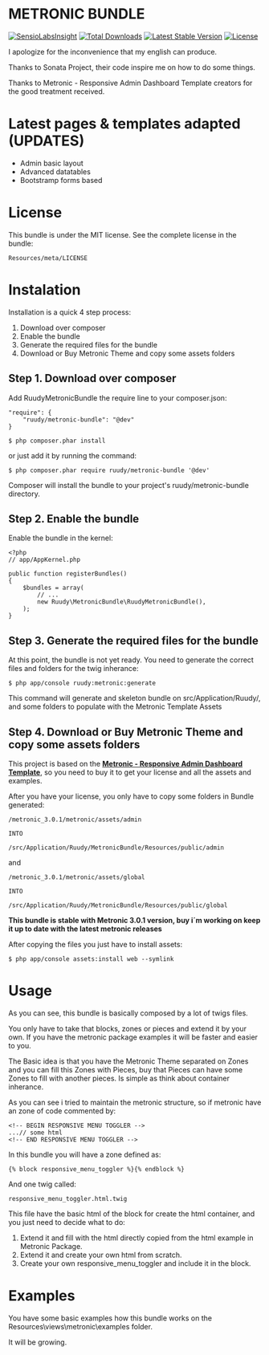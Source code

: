 # METRONIC BUNDLE

[![SensioLabsInsight](https://insight.sensiolabs.com/projects/7d4a6623-709e-41f6-ae3e-b7c0613f5c12/mini.png)](https://insight.sensiolabs.com/projects/7d4a6623-709e-41f6-ae3e-b7c0613f5c12) [![Total Downloads](https://poser.pugx.org/ruudy/metronic-bundle/downloads.svg)](https://packagist.org/packages/ruudy/metronic-bundle) [![Latest Stable Version](https://poser.pugx.org/ruudy/metronic-bundle/v/stable.svg)](https://packagist.org/packages/ruudy/metronic-bundle) [![License](https://poser.pugx.org/ruudy/metronic-bundle/license.svg)](https://packagist.org/packages/ruudy/metronic-bundle)

I apologize for the inconvenience that my english can produce.

Thanks to Sonata Project, their code inspire me on how to do some things.

Thanks to Metronic - Responsive Admin Dashboard Template creators for the good treatment received.

Latest pages & templates adapted (UPDATES)
===========================================

* Admin basic layout
* Advanced datatables
* Bootstramp forms based

License
=======

This bundle is under the MIT license. See the complete license in the bundle:

    Resources/meta/LICENSE

Instalation
===========

Installation is a quick 4 step process:

1. Download over composer
2. Enable the bundle
3. Generate the required files for the bundle
4. Download or Buy Metronic Theme and copy some assets folders

Step 1. Download over composer
------------------------------

Add RuudyMetronicBundle the require line to your composer.json:

    "require": {
        "ruudy/metronic-bundle": "@dev"
    }

    $ php composer.phar install

or just add it by running the command:

    $ php composer.phar require ruudy/metronic-bundle '@dev'

Composer will install the bundle to your project's ruudy/metronic-bundle directory.

Step 2. Enable the bundle
-------------------------

Enable the bundle in the kernel:

    <?php
    // app/AppKernel.php

    public function registerBundles()
    {
        $bundles = array(
            // ...
            new Ruudy\MetronicBundle\RuudyMetronicBundle(),
        );
    }

Step 3. Generate the required files for the bundle
--------------------------------------------------

At this point, the bundle is not yet ready. You need to generate the correct files and folders for the twig inherance:

    $ php app/console ruudy:metronic:generate

This command will generate and skeleton bundle on src/Application/Ruudy/, and some folders to populate with the Metronic Template Assets



Step 4. Download or Buy Metronic Theme and copy some assets folders
-------------------------------------------------------------------

This project is based on the [**Metronic - Responsive Admin Dashboard Template**][1], so you need to buy it to get your license and all the assets and examples.

After you have your license, you only have to copy some folders in Bundle generated:

    /metronic_3.0.1/metronic/assets/admin

    INTO

    /src/Application/Ruudy/MetronicBundle/Resources/public/admin

and

    /metronic_3.0.1/metronic/assets/global

    INTO

    /src/Application/Ruudy/MetronicBundle/Resources/public/global

**This bundle is stable with Metronic 3.0.1 version, buy i´m working on keep it up to date with the latest metronic releases**

After copying the files you just have to install assets:

    $ php app/console assets:install web --symlink

Usage
=====

As you can see, this bundle is basically composed by a lot of twigs files.

You only have to take that blocks, zones or pieces and extend it by your own. If you have the metronic package examples it will be faster and easier to you.

The Basic idea is that you have the Metronic Theme separated on Zones and you can fill this Zones with Pieces, buy that Pieces can have some Zones to fill with another pieces. Is simple as think about container inherance.

As you can see i tried to maintain the metronic structure, so if metronic have an zone of code commented by:

    <!-- BEGIN RESPONSIVE MENU TOGGLER -->
    ...// some html
    <!-- END RESPONSIVE MENU TOGGLER -->

In this bundle you will have a zone defined as:

    {% block responsive_menu_toggler %}{% endblock %}

And one twig called:

    responsive_menu_toggler.html.twig

This file have the basic html of the block for create the html container, and you just need to decide what to do:

1. Extend it and fill with the html directly copied from the html example in Metronic Package.
2. Extend it and create your own html from scratch.
3. Create your own responsive_menu_toggler and include it in the block.

Examples
========

You have some basic examples how this bundle works on the Resources\views\metronic\examples folder.

It will be growing.


[1]:  http://themeforest.net/item/metronic-responsive-admin-dashboard-template/4021469?WT.ac=search_item&WT.oss_phrase=metronic&WT.oss_rank=1&WT.z_author=keenthemes